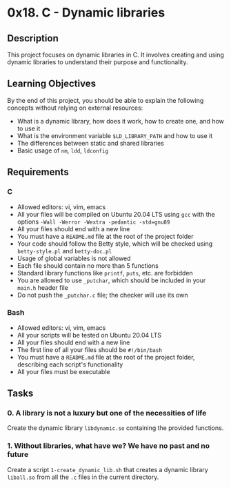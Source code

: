 # 0x18. C - Dynamic libraries

## Description
This project focuses on dynamic libraries in C. It involves creating and using dynamic libraries to understand their purpose and functionality.

## Learning Objectives
By the end of this project, you should be able to explain the following concepts without relying on external resources:
- What is a dynamic library, how does it work, how to create one, and how to use it
- What is the environment variable `$LD_LIBRARY_PATH` and how to use it
- The differences between static and shared libraries
- Basic usage of `nm`, `ldd`, `ldconfig`

## Requirements
### C
- Allowed editors: vi, vim, emacs
- All your files will be compiled on Ubuntu 20.04 LTS using `gcc` with the options `-Wall -Werror -Wextra -pedantic -std=gnu89`
- All your files should end with a new line
- You must have a `README.md` file at the root of the project folder
- Your code should follow the Betty style, which will be checked using `betty-style.pl` and `betty-doc.pl`
- Usage of global variables is not allowed
- Each file should contain no more than 5 functions
- Standard library functions like `printf`, `puts`, etc. are forbidden
- You are allowed to use `_putchar`, which should be included in your `main.h` header file
- Do not push the `_putchar.c` file; the checker will use its own

### Bash
- Allowed editors: vi, vim, emacs
- All your scripts will be tested on Ubuntu 20.04 LTS
- All your files should end with a new line
- The first line of all your files should be `#!/bin/bash`
- You must have a `README.md` file at the root of the project folder, describing each script's functionality
- All your files must be executable

## Tasks
### 0. A library is not a luxury but one of the necessities of life
Create the dynamic library `libdynamic.so` containing the provided functions.

### 1. Without libraries, what have we? We have no past and no future
Create a script `1-create_dynamic_lib.sh` that creates a dynamic library `liball.so` from all the `.c` files in the current directory.

